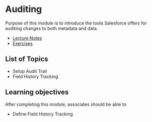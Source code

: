 # Auditing

Purpose of this module is to introduce the tools Salesforce offers for auditing changes to both metadata and data.

* [Lecture Notes](<./LNAuditing.md>)
* [Exercises]()

## List of Topics

* Setup Audit Trail
* Field History Tracking

## Learning objectives

After completing this module, associates should be able to

* Define Field History Tracking
